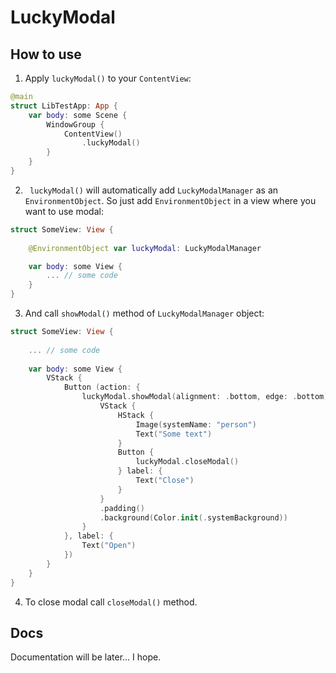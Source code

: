 # LuckyModal

## How to use
1. Apply  `luckyModal()` to your `ContentView`:
```swift
@main
struct LibTestApp: App {
    var body: some Scene {
        WindowGroup {
            ContentView()
                .luckyModal()
        }
    }
}
```
2. ` luckyModal()` will automatically add `LuckyModalManager` as an `EnvironmentObject`. So just add `EnvironmentObject` in a view where you want to use modal:
```swift
struct SomeView: View {
    
    @EnvironmentObject var luckyModal: LuckyModalManager

    var body: some View {
        ... // some code        
    }
}

```
3. And call `showModal()` method of `LuckyModalManager` object:
```swift
struct SomeView: View {
    
    ... // some code
    
    var body: some View {
        VStack {
            Button (action: {
                luckyModal.showModal(alignment: .bottom, edge: .bottom) {
                    VStack {
                        HStack {
                            Image(systemName: "person")
                            Text("Some text")
                        }
                        Button {
                            luckyModal.closeModal()
                        } label: {
                            Text("Close")
                        }
                    }
                    .padding()
                    .background(Color.init(.systemBackground))
                }
            }, label: {
                Text("Open")
            })
        }
    }
}
```
4. To close modal call `closeModal()` method.

## Docs
Documentation will be later... I hope.
